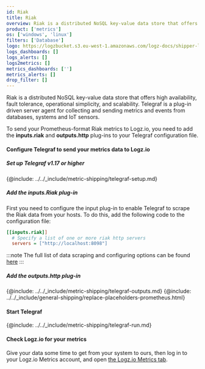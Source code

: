 ```yaml
---
id: Riak
title: Riak
overview: Riak is a distributed NoSQL key-value data store that offers high availability, fault tolerance, operational simplicity, and scalability.  Telegraf is a plug-in driven server agent for collecting and sending metrics and events from databases, systems and IoT sensors.
product: ['metrics']
os: ['windows', 'linux']
filters: ['Database']
logo: https://logzbucket.s3.eu-west-1.amazonaws.com/logz-docs/shipper-logos/riak-logo.png
logs_dashboards: []
logs_alerts: []
logs2metrics: []
metrics_dashboards: ['']
metrics_alerts: []
drop_filter: []
---
```




Riak is a distributed NoSQL key-value data store that offers high availability, fault tolerance, operational simplicity, and scalability.  Telegraf is a plug-in driven server agent for collecting and sending metrics and events from databases, systems and IoT sensors.

To send your Prometheus-format Riak metrics to Logz.io, you need to add the **inputs.riak** and **outputs.http** plug-ins to your Telegraf configuration file.

#### Configure Telegraf to send your metrics data to Logz.io

 

##### Set up Telegraf v1.17 or higher

{@include: ../../_include/metric-shipping/telegraf-setup.md}

##### Add the inputs.Riak plug-in

First you need to configure the input plug-in to enable Telegraf to scrape the Riak data from your hosts. To do this, add the following code to the configuration file:

``` ini
[[inputs.riak]]
  # Specify a list of one or more riak http servers
  servers = ["http://localhost:8098"]
```

:::note
The full list of data scraping and configuring options can be found [here](https://github.com/influxdata/telegraf/blob/release-1.18/plugins/inputs/riak/README.md)
:::
 

##### Add the outputs.http plug-in
  
{@include: ../../_include/metric-shipping/telegraf-outputs.md}
{@include: ../../_include/general-shipping/replace-placeholders-prometheus.html}

#### Start Telegraf

{@include: ../../_include/metric-shipping/telegraf-run.md}

#### Check Logz.io for your metrics

Give your data some time to get from your system to ours, then log in to your Logz.io Metrics account, and open [the Logz.io Metrics tab](https://app.logz.io/#/dashboard/metrics/).


 
